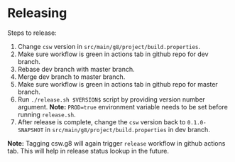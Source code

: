 # Releasing

Steps to release:

1. Change `csw` version in `src/main/g8/project/build.properties`.
2. Make sure workflow is green in actions tab in github repo for dev branch.
3. Rebase dev branch with master branch.
4. Merge dev branch to master branch.    
5. Make sure workflow is green in actions tab in github repo for master branch.        
4. Run `./release.sh $VERSION$` script by providing version number argument.
    **Note:** `PROD=true` environment variable needs to be set before running `release.sh`.
5. After release is complete, change the `csw` version back to `0.1.0-SNAPSHOT` in `src/main/g8/project/build.properties` 
in dev branch.

**Note:** Tagging csw.g8 will again trigger `release` workflow in github actions tab. This will help in release status 
lookup in the future.
